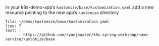 
In your k8s-demo-app’s `kustomize/base/kustomization.yaml` add a new resource pointing to the new app’s `kustomize` directory


```editor:insert-lines-before-line
file: ~/demo/kustomize/base/kustomization.yaml
line: 7
text: |
      - https://github.com/ryanjbaxter/k8s-spring-workshop/name-service/kustomize/base
```